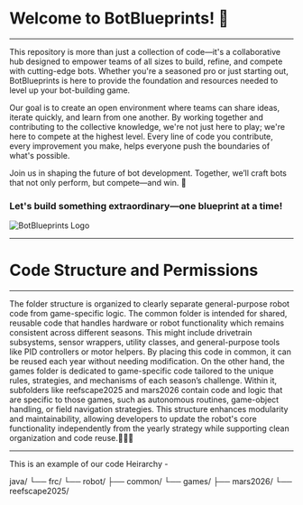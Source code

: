 <h1>Welcome to BotBlueprints! 🚀</h1>
<hr>
<p>This repository is more than just a collection of code—it's a collaborative hub designed to empower teams of all sizes to build, refine, and compete with cutting-edge bots. Whether you're a seasoned pro or just starting out, BotBlueprints is here to provide the foundation and resources needed to level up your bot-building game.</p>
<p>Our goal is to create an open environment where teams can share ideas, iterate quickly, and learn from one another. By working together and contributing to the collective knowledge, we're not just here to play; we're here to compete at the highest level. Every line of code you contribute, every improvement you make, helps everyone push the boundaries of what's possible.</p>
<p>Join us in shaping the future of bot development. Together, we’ll craft bots that not only perform, but compete—and win. 💪</p>
<h3>Let's build something extraordinary—one blueprint at a time!</h3>
<img src="http://drive.google.com/file/d/1_huXZ9h7lOueX-rC9_pItPZI2tz5cH0a/view" alt="BotBlueprints Logo">

<hr>
<h1>Code Structure and Permissions</h1>
<hr>
<p>The folder structure is organized to clearly separate general-purpose robot code from game-specific logic. The common folder is intended for shared, reusable code that handles hardware or robot functionality which remains consistent across different seasons. This might include drivetrain subsystems, sensor wrappers, utility classes, and general-purpose tools like PID controllers or motor helpers. By placing this code in common, it can be reused each year without needing modification. On the other hand, the games folder is dedicated to game-specific code tailored to the unique rules, strategies, and mechanisms of each season’s challenge. Within it, subfolders like reefscape2025 and mars2026 contain code and logic that are specific to those games, such as autonomous routines, game-object handling, or field navigation strategies. This structure enhances modularity and maintainability, allowing developers to update the robot's core functionality independently from the yearly strategy while supporting clean organization and code reuse.🚀🚀🚀</p>
<hr>
<p>This is an example of our code Heirarchy - </p>
<p>java/
└── frc/
    └── robot/
        ├── common/
        └── games/
            ├── mars2026/
            └── reefscape2025/
</p>
